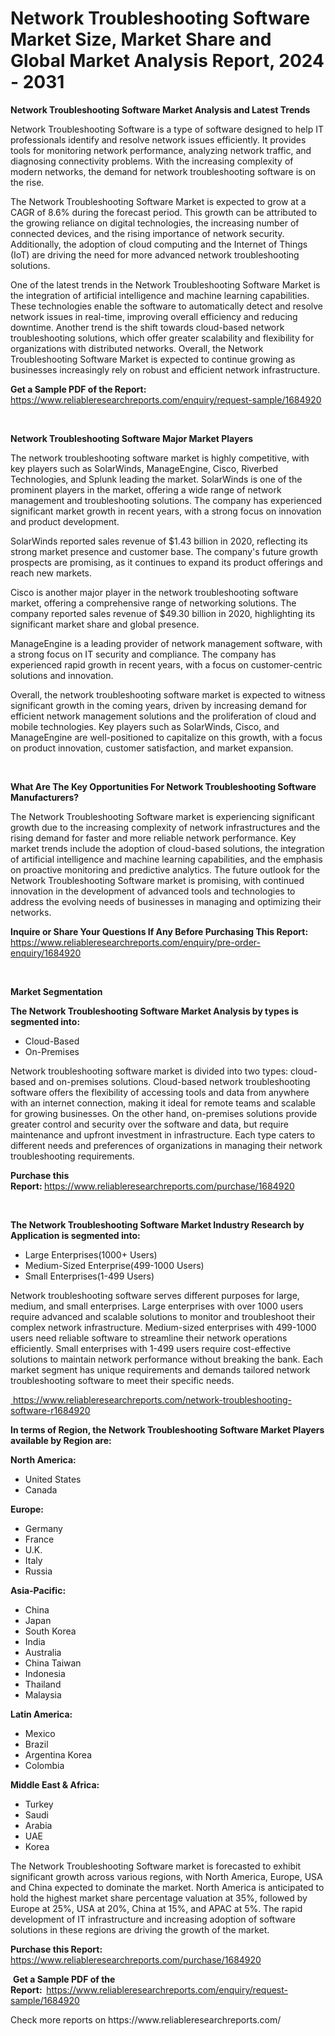 <p><h1>Network Troubleshooting Software Market Size, Market Share and Global Market Analysis Report, 2024 - 2031</h1></p><p><strong>Network Troubleshooting Software Market Analysis and Latest Trends</strong></p>
<p><p>Network Troubleshooting Software is a type of software designed to help IT professionals identify and resolve network issues efficiently. It provides tools for monitoring network performance, analyzing network traffic, and diagnosing connectivity problems. With the increasing complexity of modern networks, the demand for network troubleshooting software is on the rise.</p><p>The Network Troubleshooting Software Market is expected to grow at a CAGR of 8.6% during the forecast period. This growth can be attributed to the growing reliance on digital technologies, the increasing number of connected devices, and the rising importance of network security. Additionally, the adoption of cloud computing and the Internet of Things (IoT) are driving the need for more advanced network troubleshooting solutions.</p><p>One of the latest trends in the Network Troubleshooting Software Market is the integration of artificial intelligence and machine learning capabilities. These technologies enable the software to automatically detect and resolve network issues in real-time, improving overall efficiency and reducing downtime. Another trend is the shift towards cloud-based network troubleshooting solutions, which offer greater scalability and flexibility for organizations with distributed networks. Overall, the Network Troubleshooting Software Market is expected to continue growing as businesses increasingly rely on robust and efficient network infrastructure.</p></p>
<p><strong>Get a Sample PDF of the Report:&nbsp;</strong> <a href="https://www.reliableresearchreports.com/enquiry/request-sample/1684920">https://www.reliableresearchreports.com/enquiry/request-sample/1684920</a></p>
<p>&nbsp;</p>
<p><strong>Network Troubleshooting Software Major Market Players</strong></p>
<p><p>The network troubleshooting software market is highly competitive, with key players such as SolarWinds, ManageEngine, Cisco, Riverbed Technologies, and Splunk leading the market. SolarWinds is one of the prominent players in the market, offering a wide range of network management and troubleshooting solutions. The company has experienced significant market growth in recent years, with a strong focus on innovation and product development.</p><p>SolarWinds reported sales revenue of $1.43 billion in 2020, reflecting its strong market presence and customer base. The company's future growth prospects are promising, as it continues to expand its product offerings and reach new markets.</p><p>Cisco is another major player in the network troubleshooting software market, offering a comprehensive range of networking solutions. The company reported sales revenue of $49.30 billion in 2020, highlighting its significant market share and global presence.</p><p>ManageEngine is a leading provider of network management software, with a strong focus on IT security and compliance. The company has experienced rapid growth in recent years, with a focus on customer-centric solutions and innovation.</p><p>Overall, the network troubleshooting software market is expected to witness significant growth in the coming years, driven by increasing demand for efficient network management solutions and the proliferation of cloud and mobile technologies. Key players such as SolarWinds, Cisco, and ManageEngine are well-positioned to capitalize on this growth, with a focus on product innovation, customer satisfaction, and market expansion.</p></p>
<p>&nbsp;</p>
<p><strong>What Are The Key Opportunities For Network Troubleshooting Software Manufacturers?</strong></p>
<p><p>The Network Troubleshooting Software market is experiencing significant growth due to the increasing complexity of network infrastructures and the rising demand for faster and more reliable network performance. Key market trends include the adoption of cloud-based solutions, the integration of artificial intelligence and machine learning capabilities, and the emphasis on proactive monitoring and predictive analytics. The future outlook for the Network Troubleshooting Software market is promising, with continued innovation in the development of advanced tools and technologies to address the evolving needs of businesses in managing and optimizing their networks.</p></p>
<p><strong>Inquire or Share Your Questions If Any Before Purchasing This Report:</strong> <a href="https://www.reliableresearchreports.com/enquiry/pre-order-enquiry/1684920">https://www.reliableresearchreports.com/enquiry/pre-order-enquiry/1684920</a></p>
<p>&nbsp;</p>
<p><strong>Market Segmentation</strong></p>
<p><strong>The Network Troubleshooting Software Market Analysis by types is segmented into:</strong></p>
<p><ul><li>Cloud-Based</li><li>On-Premises</li></ul></p>
<p><p>Network troubleshooting software market is divided into two types: cloud-based and on-premises solutions. Cloud-based network troubleshooting software offers the flexibility of accessing tools and data from anywhere with an internet connection, making it ideal for remote teams and scalable for growing businesses. On the other hand, on-premises solutions provide greater control and security over the software and data, but require maintenance and upfront investment in infrastructure. Each type caters to different needs and preferences of organizations in managing their network troubleshooting requirements.</p></p>
<p><strong>Purchase this Report:&nbsp;</strong><a href="https://www.reliableresearchreports.com/purchase/1684920">https://www.reliableresearchreports.com/purchase/1684920</a></p>
<p>&nbsp;</p>
<p><strong>The Network Troubleshooting Software Market Industry Research by Application is segmented into:</strong></p>
<p><ul><li>Large Enterprises(1000+ Users)</li><li>Medium-Sized Enterprise(499-1000 Users)</li><li>Small Enterprises(1-499 Users)</li></ul></p>
<p><p>Network troubleshooting software serves different purposes for large, medium, and small enterprises. Large enterprises with over 1000 users require advanced and scalable solutions to monitor and troubleshoot their complex network infrastructure. Medium-sized enterprises with 499-1000 users need reliable software to streamline their network operations efficiently. Small enterprises with 1-499 users require cost-effective solutions to maintain network performance without breaking the bank. Each market segment has unique requirements and demands tailored network troubleshooting software to meet their specific needs.</p></p>
<p><a href="https://www.reliableresearchreports.com/network-troubleshooting-software-r1684920">&nbsp;https://www.reliableresearchreports.com/network-troubleshooting-software-r1684920</a></p>
<p><strong>In terms of Region, the Network Troubleshooting Software Market Players available by Region are:</strong></p>
<p>
    <p> <strong> North America: </strong>
        <ul>
            <li>United States</li>
            <li>Canada</li>
        </ul>
        </p> 
    <p> <strong> Europe: </strong>
        <ul>
            <li>Germany</li>
            <li>France</li>
            <li>U.K.</li>
            <li>Italy</li>
            <li>Russia</li>
        </ul>
        </p> 
    <p> <strong> Asia-Pacific: </strong>
        <ul>
            <li>China</li>
            <li>Japan</li>
            <li>South Korea</li>
            <li>India</li>
            <li>Australia</li>
            <li>China Taiwan</li>
            <li>Indonesia</li>
            <li>Thailand</li>
            <li>Malaysia</li>
        </ul>
        </p> 
    <p> <strong> Latin America: </strong>
        <ul>
            <li>Mexico</li>
            <li>Brazil</li>
            <li>Argentina Korea</li>
            <li>Colombia</li>
        </ul>
        </p> 
    <p> <strong> Middle East & Africa: </strong>
        <ul>
            <li>Turkey</li>
            <li>Saudi</li>
            <li>Arabia</li>
            <li>UAE</li>
            <li>Korea</li>
        </ul>
    </p>
    </p>
<p><p>The Network Troubleshooting Software market is forecasted to exhibit significant growth across various regions, with North America, Europe, USA and China expected to dominate the market. North America is anticipated to hold the highest market share percentage valuation at 35%, followed by Europe at 25%, USA at 20%, China at 15%, and APAC at 5%. The rapid development of IT infrastructure and increasing adoption of software solutions in these regions are driving the growth of the market.</p></p>
<p><strong>Purchase this Report: </strong><a href="https://www.reliableresearchreports.com/purchase/1684920">https://www.reliableresearchreports.com/purchase/1684920</a></p>
<p>&nbsp;<strong>Get a Sample PDF of the Report:&nbsp;&nbsp;</strong><a href="https://www.reliableresearchreports.com/enquiry/request-sample/1684920">https://www.reliableresearchreports.com/enquiry/request-sample/1684920</a></p>
<p><strong></strong></p>
<p>Check more reports on https://www.reliableresearchreports.com/</p>